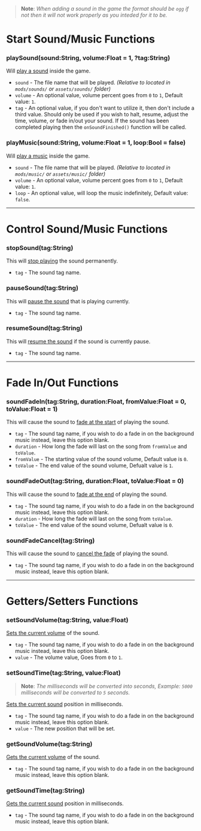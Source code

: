 > **Note**: _When adding a sound in the game the format should be `ogg` if not then it will not work properly as you inteded for it to be._

# Start Sound/Music Functions
### playSound(sound:String, volume:Float = 1, ?tag:String)
Will <ins>play a sound</ins> inside the game.

- `sound` - The file name that will be played. _(Relative to located in `mods/sounds/` or `assets/sounds/` folder)_
- `volume` - An optional value, volume percent goes from `0` to `1`, Default value: `1`.
- `tag` - An optional value, if you don't want to utilize it, then don't include a third value. Should only be used if you wish to halt, resume, adjust the time, volume, or fade in/out your sound. If the sound has been completed playing then the `onSoundFinished()` function will be called.

### playMusic(sound:String, volume:Float = 1, loop:Bool = false)
Will <ins>play a music</ins> inside the game.

- `sound` - The file name that will be played. _(Relative to located in `mods/music/` or `assets/music/` folder)_
- `volume` - An optional value, volume percent goes from `0` to `1`, Default value: `1`.
- `loop` - An optional value, will loop the music indefinitely, Default value: `false`.

***

# Control Sound/Music Functions
### stopSound(tag:String)
This will <ins>stop playing</ins> the sound permanently.

- `tag` - The sound tag name.

### pauseSound(tag:String)
This will <ins>pause the sound</ins> that is playing currently.

- `tag` - The sound tag name.

### resumeSound(tag:String)
This will <ins>resume the sound</ins> if the sound is currently pause.

- `tag` - The sound tag name.

***

# Fade In/Out Functions
### soundFadeIn(tag:String, duration:Float, fromValue:Float = 0, toValue:Float = 1)
This will cause the sound to <ins>fade at the start</ins> of playing the sound.

- `tag` - The sound tag name, if you wish to do a fade in on the background music instead, leave this option blank.
- `duration` - How long the fade will last on the song from `fromValue` and `toValue`.
- `fromValue` - The starting value of the sound volume, Default value is `0`.
- `toValue` - The end value of the sound volume, Defualt value is `1`.

### soundFadeOut(tag:String, duration:Float, toValue:Float = 0)
This will cause the sound to <ins>fade at the end</ins> of playing the sound.

- `tag` - The sound tag name, if you wish to do a fade in on the background music instead, leave this option blank.
- `duration` - How long the fade will last on the song from `toValue`.
- `toValue` - The end value of the sound volume, Defualt value is `0`.

### soundFadeCancel(tag:String)
This will cause the sound to <ins>cancel the fade</ins> of playing the sound.

- `tag` - The sound tag name, if you wish to do a fade in on the background music instead, leave this option blank.

***

# Getters/Setters Functions
### setSoundVolume(tag:String, value:Float)
<ins>Sets the current volume</ins> of the sound.

- `tag` - The sound tag name, if you wish to do a fade in on the background music instead, leave this option blank.
- `value` - The volume value, Goes from `0` to `1`.

### setSoundTime(tag:String, value:Float)
> **Note**: _The milliseconds will be converted into seconds, Example: `5000` milliseconds will be converted to `5` seconds._

<ins>Sets the current sound</ins> position in milliseconds.

- `tag` - The sound tag name, if you wish to do a fade in on the background music instead, leave this option blank.
- `value` - The new position that will be set.

### getSoundVolume(tag:String)
<ins>Gets the current volume</ins> of the sound.

- `tag` - The sound tag name, if you wish to do a fade in on the background music instead, leave this option blank.

### getSoundTime(tag:String)
<ins>Gets the current sound</ins> position in milliseconds.

- `tag` - The sound tag name, if you wish to do a fade in on the background music instead, leave this option blank.